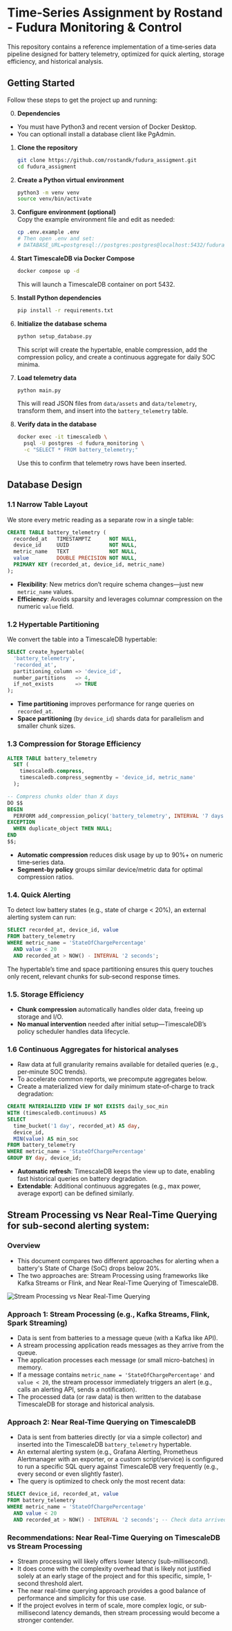 #  Time‑Series Assignment by Rostand - Fudura Monitoring & Control

This repository contains a reference implementation of a time‑series data pipeline designed for battery telemetry, optimized for quick alerting, storage efficiency, and historical analysis.

## Getting Started

Follow these steps to get the project up and running:

0. **Dependencies**  
- You must have Python3 and recent version of Docker Desktop.
- You can optionall install a database client like PgAdmin.

1. **Clone the repository**  
   ```bash
   git clone https://github.com/rostandk/fudura_assigment.git
   cd fudura_assigment
   ```

2. **Create a Python virtual environment**  
   ```bash
   python3 -m venv venv
   source venv/bin/activate
   ```

3. **Configure environment (optional)**  
   Copy the example environment file and edit as needed:
   ```bash
   cp .env.example .env
   # Then open .env and set:
   # DATABASE_URL=postgresql://postgres:postgres@localhost:5432/fudura_monitoring
   ```

4. **Start TimescaleDB via Docker Compose**  
   ```bash
   docker compose up -d
   ```
   This will launch a TimescaleDB container on port 5432.

5. **Install Python dependencies**  
   ```bash
   pip install -r requirements.txt
   ```

6. **Initialize the database schema**  
   ```bash
   python setup_database.py
   ```
   This script will create the hypertable, enable compression, add the compression policy, and create a continuous aggregate for daily SOC minima.

7. **Load telemetry data**  
   ```bash
   python main.py
   ```
   This will read JSON files from `data/assets` and `data/telemetry`, transform them, and insert into the `battery_telemetry` table.

8. **Verify data in the database**  
   ```bash
   docker exec -it timescaledb \
     psql -U postgres -d fudura_monitoring \
     -c "SELECT * FROM battery_telemetry;"
   ```
   Use this to confirm that telemetry rows have been inserted.


## Database Design

### 1.1 Narrow Table Layout  
We store every metric reading as a separate row in a single table:

```sql
CREATE TABLE battery_telemetry (
  recorded_at   TIMESTAMPTZ      NOT NULL,
  device_id     UUID             NOT NULL,
  metric_name   TEXT             NOT NULL,
  value         DOUBLE PRECISION NOT NULL,
  PRIMARY KEY (recorded_at, device_id, metric_name)
);
```
- **Flexibility**: New metrics don’t require schema changes—just new `metric_name` values.  
- **Efficiency**: Avoids sparsity and leverages columnar compression on the numeric `value` field.

### 1.2 Hypertable Partitioning  
We convert the table into a TimescaleDB hypertable:

```sql
SELECT create_hypertable(
  'battery_telemetry',
  'recorded_at',
  partitioning_column => 'device_id',
  number_partitions   => 4,
  if_not_exists       => TRUE
);
```
- **Time partitioning** improves performance for range queries on `recorded_at`.  
- **Space partitioning** (by `device_id`) shards data for parallelism and smaller chunk sizes.

### 1.3 Compression for Storage Efficiency

```sql
ALTER TABLE battery_telemetry
  SET (
    timescaledb.compress,
    timescaledb.compress_segmentby = 'device_id, metric_name'
  );

-- Compress chunks older than X days
DO $$
BEGIN
  PERFORM add_compression_policy('battery_telemetry', INTERVAL '7 days');
EXCEPTION
  WHEN duplicate_object THEN NULL;
END
$$;
```
- **Automatic compression** reduces disk usage by up to 90%+ on numeric time‑series data.  
- **Segment‑by policy** groups similar device/metric data for optimal compression ratios.

### 1.4. Quick Alerting

To detect low battery states (e.g., state of charge < 20%), an external alerting system can run:

```sql
SELECT recorded_at, device_id, value
FROM battery_telemetry
WHERE metric_name = 'StateOfChargePercentage'
  AND value < 20
  AND recorded_at > NOW() - INTERVAL '2 seconds';
```
The hypertable’s time and space partitioning ensures this query touches only recent, relevant chunks for sub‑second response times.

### 1.5. Storage Efficiency

- **Chunk compression** automatically handles older data, freeing up storage and I/O.  
- **No manual intervention** needed after initial setup—TimescaleDB’s policy scheduler handles data lifecycle.


### 1.6 Continuous Aggregates for historical analyses
- Raw data at full granularity remains available for detailed queries (e.g., per‑minute SOC trends). 
- To accelerate common reports, we precompute aggregates below.
- Create a materialized view for daily minimum state‑of‑charge to track degradation:

```sql
CREATE MATERIALIZED VIEW IF NOT EXISTS daily_soc_min
WITH (timescaledb.continuous) AS
SELECT
  time_bucket('1 day', recorded_at) AS day,
  device_id,
  MIN(value) AS min_soc
FROM battery_telemetry
WHERE metric_name = 'StateOfChargePercentage'
GROUP BY day, device_id;
```
- **Automatic refresh**: TimescaleDB keeps the view up to date, enabling fast historical queries on battery degradation.  
- **Extendable**: Additional continuous aggregates (e.g., max power, average export) can be defined similarly.


## Stream Processing vs Near Real-Time Querying for sub-second alerting system:

### Overview

- This document compares two different approaches for alerting when a battery's State of Charge (SoC) drops below 20%. 
- The two approaches are: Stream Processing using frameworks like Kafka Streams or Flink, and Near Real-Time Querying of TimescaleDB.

![Stream Processing vs Near Real-Time Querying](compare.png)


### Approach 1: Stream Processing (e.g., Kafka Streams, Flink, Spark Streaming)

- Data is sent from batteries to a message queue (with a Kafka like API).
- A stream processing application reads messages as they arrive from the queue.
- The application processes each message (or small micro-batches) in memory.
- If a message contains `metric_name = 'StateOfChargePercentage'` and `value < 20`, the stream processor immediately triggers an alert (e.g., calls an alerting API, sends a notification).
- The processed data (or raw data) is then written to the database TimescaleDB for storage and historical analysis.

### Approach 2: Near Real-Time Querying on TimescaleDB

- Data is sent from batteries directly (or via a simple collector) and inserted into the TimescaleDB `battery_telemetry` hypertable.
- An external alerting system (e.g., Grafana Alerting, Prometheus Alertmanager with an exporter, or a custom script/service) is configured to run a specific SQL query against TimescaleDB very frequently (e.g., every second or even slightly faster).
- The query is optimized to check only the most recent data:

```sql
SELECT device_id, recorded_at, value
FROM battery_telemetry
WHERE metric_name = 'StateOfChargePercentage'
  AND value < 20
  AND recorded_at > NOW() - INTERVAL '2 seconds'; -- Check data arrived very recently
```

### Recommendations: Near Real-Time Querying on TimescaleDB vs Stream Processing

- Stream processing will likely offers lower latency (sub-millisecond). 
- It does come with the complexity overhead that is likely not justified solely at an early stage of the project and for this specific, simple, 1-second threshold alert. 
- The near real-time querying approach provides a good balance of performance and simplicity for this use case. 
- If the project evolves in term of scale, more complex logic, or sub-millisecond latency demands, then stream processing would become a stronger contender.
